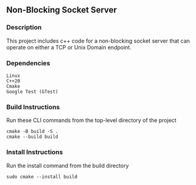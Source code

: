 ## Non-Blocking Socket Server

### Description

This project includes c++ code for a non-blocking socket server that can operate on either a TCP or Unix Domain endpoint.

### Dependencies

    Linux
    C++20
    Cmake
    Google Test (GTest)

### Build Instructions

Run these CLI commands from the top-level directory of the project

    cmake -B build -S .
    cmake --build build

### Install Instructions

Run the install command from the build directory

    sudo cmake --install build

